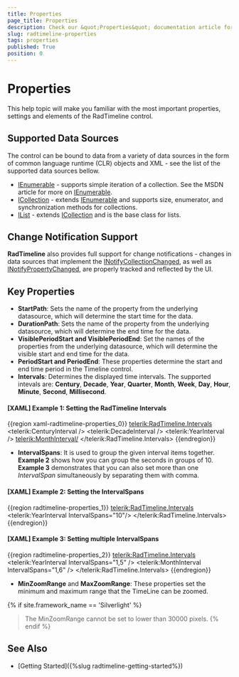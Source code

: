 ```yaml
---
title: Properties
page_title: Properties
description: Check our &quot;Properties&quot; documentation article for the RadTimeline {{ site.framework_name }} control.
slug: radtimeline-properties
tags: properties
published: True
position: 0
---
```


# Properties

This help topic will make you familiar with the most important properties, settings and elements of the RadTimeline control.

## Supported Data Sources

The control can be bound to data from a variety of data sources in the form of common language runtime (CLR) objects and XML - see the list of the supported data sources bellow.         

* [IEnumerable](http://msdn.microsoft.com/en-us/library/system.collections.ienumerable.aspx) - supports simple iteration of a collection. See the MSDN article for more on [IEnumerable](http://msdn.microsoft.com/en-us/library/system.collections.ienumerable.aspx).         
* [ICollection](http://msdn.microsoft.com/en-us/library/system.collections.icollection.aspx) - extends [IEnumerable](http://msdn.microsoft.com/en-us/library/system.collections.ienumerable.aspx) and supports size, enumerator, and synchronization methods for collections.          
* [IList](http://msdn.microsoft.com/en-us/library/system.collections.ilist.aspx) - extends [ICollection](http://msdn.microsoft.com/en-us/library/system.collections.icollection.aspx) and is the base class for lists.          

## Change Notification Support

__RadTimeline__ also provides full support for change notifications - changes in data sources that implement the [INotifyCollectionChanged](http://msdn.microsoft.com/en-us/library/system.collections.specialized.inotifycollectionchanged.aspx), as well as [INotifyPropertyChanged](http://msdn.microsoft.com/en-us/library/system.componentmodel.inotifypropertychanged(VS.95).aspx%20),  are properly tracked and reflected by the UI.        
## Key Properties

* __StartPath__: Sets the name of the property from the underlying datasource, which will determine the start time for the data.
* __DurationPath__: Sets the name of the property from the underlying datasource, which will determine the end time for the data.
* __VisiblePeriodStart and VisiblePeriodEnd__: Set the names of the properties from the underlying datasource, which will determine the visible start and end time for the data.
* __PeriodStart and PeriodEnd__: These properties determine the start and end time period in the Timeline control.
* __Intervals__: Determines the displayed time intervals. The supported intevals are: __Century__, __Decade__, __Year__, __Quarter__, __Month__, __Week__, __Day__, __Hour__, __Minute__, __Second__, __Millisecond__.

#### __[XAML] Example 1: Setting the RadTimeline Intervals__

{{region xaml-radtimeline-properties_0}}
	 <telerik:RadTimeline.Intervals>
	       <telerik:CenturyInterval />
	       <telerik:DecadeInterval />
	       <telerik:YearInterval />
	       <telerik:MonthInterval/>
	  </telerik:RadTimeline.Intervals>
{{endregion}}

* __IntervalSpans__:  It is used to group the given interval items together. __Example 2__ shows how you can group the seconds in groups of 10. __Example 3__ demonstrates that you can also set more than one *IntervalSpan* simultaneously by separating them with comma.
        
#### __[XAML] Example 2: Setting the IntervalSpans__

{{region radtimeline-properties_1}}
	<telerik:RadTimeline.Intervals>
	   <telerik:YearInterval IntervalSpans="10"/>
	</telerik:RadTimeline.Intervals>
{{endregion}}   

#### __[XAML] Example 3: Setting multiple IntervalSpans__

{{region radtimeline-properties_2}}
	<telerik:RadTimeline.Intervals>
	   <telerik:YearInterval IntervalSpans="1,5" />
	   <telerik:MonthInterval IntervalSpans="1,6" />
	</telerik:RadTimeline.Intervals>
{{endregion}}

* __MinZoomRange__ and __MaxZoomRange__: These properties set the minimum and maximum range that the TimeLine can be zoomed.

{% if site.framework_name == 'Silverlight' %}
> The MinZoomRange cannot be set to lower than 30000 pixels. 
{% endif %}

## See Also

* [Getting Started]({%slug radtimeline-getting-started%})